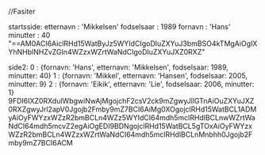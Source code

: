 //Fasiter

startsside:
etternavn :  'Mikkelsen' fodselsaar :  1989 fornavn :  'Hans' minutter :  40
"==AM0ACI6AiclRHd15WatByJz5WYIdCIgoDIuZXYuJ3bmBSO4kTMgAiOgIXYhNHblNHZvZGIn4WZzxWZrtWaNdCIgoDIuZXYuJXZ0RXZ"

side2:
0 :  {fornavn: 'Hans', etternavn: 'Mikkelsen', fodselsaar: 1989, minutter: 40} 1 :  {fornavn: 'Mikkel', etternavn: 'Hansen', fodselsaar: 2005, minutter: 9} 2 :  {fornavn: 'Eikik', etternavn: 'Lie', fodselsaar: 2006, minutter: 1}
9FDI6IXZ0RXdulWbgwiNwAjMgojchF2csV2ck9mZgwyJllGTnAiOuZXYuJXZ0RXZgwyJrl2apV0Jgojb2Fmby9mZ7BCI6AiMg0XOgojclRHd15WatBCL1ADMyAiOyFWYzxWZzR2bmBCLn4WZz5WYIdCI64mdh5mclRHdlBCLnwWZrtWaNdCI64mdh5mcvZ2egAiOgEDI9BDNgojclRHd15WatBCL5gTOxAiOyFWYzxWZzR2bmBCLn4WZzxWZrtWaNdCI64mdh5mclRHdlBCLnMnbhh0Jgojb2Fmby9mZ7BCI6ACM
